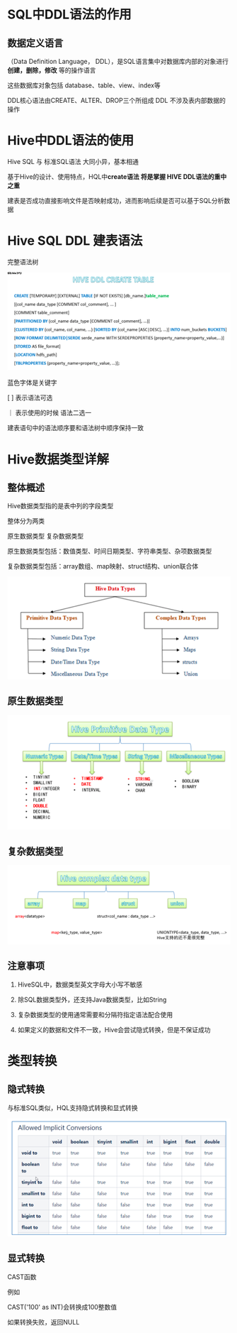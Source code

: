 # SQL中DDL语法的作用

## 数据定义语言 

（Data Definition Language， DDL），是SQL语言集中对数据库内部的对象进行 **创建，删除，修改** 等的操作语言

这些数据库对象包括 database、table、view、index等

DDL核心语法由CREATE、ALTER、DROP三个所组成 DDL 不涉及表内部数据的操作



# Hive中DDL语法的使用

Hive SQL 与 标准SQL语法 大同小异，基本相通

基于Hive的设计、使用特点，HQL中**create语法 将是掌握 HIVE DDL语法的重中之重**

建表是否成功直接影响文件是否映射成功，进而影响后续是否可以基于SQL分析数据



# Hive SQL DDL 建表语法

完整语法树

![image-20220807170255971](picture/image-20220807170255971.png)

 蓝色字体是关键字

[ ]  表示语法可选

｜ 表示使用的时候 语法二选一

建表语句中的语法顺序要和语法树中顺序保持一致



# Hive数据类型详解

## 整体概述

Hive数据类型指的是表中列的字段类型

整体分为两类

原生数据类型 复杂数据类型

原生数据类型包括：数值类型、时间日期类型、字符串类型、杂项数据类型

复杂数据类型包括：array数组、map映射、struct结构、union联合体

![image-20220807171250316](picture/image-20220807171250316.png)



## 原生数据类型

![image-20220807171606935](picture/image-20220807171606935.png)

## 复杂数据类型

![image-20220807171623673](picture/image-20220807171623673.png)

## 注意事项

1. HiveSQL中，数据类型英文字母大小写不敏感

2. 除SQL数据类型外，还支持Java数据类型，比如String

3. 复杂数据类型的使用通常需要和分隔符指定语法配合使用

4. 如果定义的数据和文件不一致，Hive会尝试隐式转换，但是不保证成功



# 类型转换

## 隐式转换

与标准SQL类似，HQL支持隐式转换和显式转换

![image-20220807174839685](picture/image-20220807174839685.png)



## 显式转换

CAST函数

例如 

CAST('100' as INT)会转换成100整数值

如果转换失败，返回NULL

